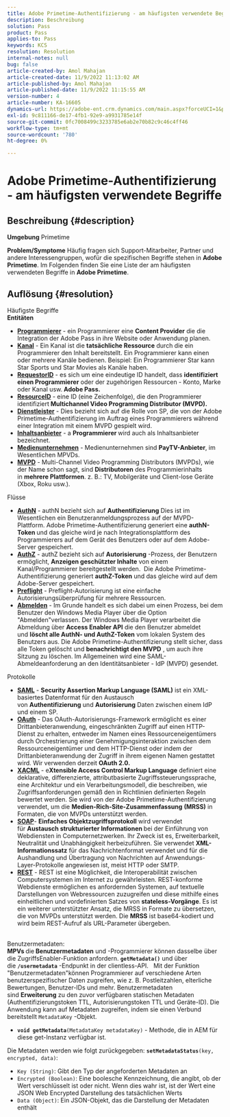 ```yaml
---
title: Adobe Primetime-Authentifizierung - am häufigsten verwendete Begriffe
description: Beschreibung
solution: Pass
product: Pass
applies-to: Pass
keywords: KCS
resolution: Resolution
internal-notes: null
bug: false
article-created-by: Amol Mahajan
article-created-date: 11/9/2022 11:13:02 AM
article-published-by: Amol Mahajan
article-published-date: 11/9/2022 11:15:55 AM
version-number: 4
article-number: KA-16605
dynamics-url: https://adobe-ent.crm.dynamics.com/main.aspx?forceUCI=1&pagetype=entityrecord&etn=knowledgearticle&id=4f62ba74-1f60-ed11-9561-6045bd006268
exl-id: 9c811166-de17-4fb1-92e9-a9931785e14f
source-git-commit: 0fc7008499c3233785e6ab2e70b82c9c46c4ff46
workflow-type: tm+mt
source-wordcount: '780'
ht-degree: 0%

---
```


# Adobe Primetime-Authentifizierung - am häufigsten verwendete Begriffe

## Beschreibung {#description}

<b>Umgebung</b>
Primetime


<b>Problem/Symptome</b>
Häufig fragen sich Support-Mitarbeiter, Partner und andere Interessengruppen, wofür die spezifischen Begriffe stehen in <b>Adobe Primetime</b>. Im Folgenden finden Sie eine Liste der am häufigsten verwendeten Begriffe in <b>Adobe Primetime</b>.


## Auflösung {#resolution}

Häufigste Begriffe<br>
<b>Entitäten</b>

- <u><b>Programmierer</b></u> - ein Programmierer eine <b>Content Provider</b> die die Integration der Adobe Pass in ihre Website oder Anwendung planen.
- <u><b>Kanal</b></u> - Ein Kanal ist die <b>tatsächliche Ressource</b> durch die ein Programmierer den Inhalt bereitstellt. Ein Programmierer kann einen oder mehrere Kanäle bedienen. Beispiel: Ein Programmierer Star kann Star Sports und Star Movies als Kanäle haben.
- <u><b>RequestorID</b></u> - es sich um eine eindeutige ID handelt, dass <b>identifiziert einen Programmierer</b> oder der zugehörigen Ressourcen - Konto, Marke oder Kanal usw.<b> Adobe Pass. </b>
- <u><b>ResourceID</b></u> - eine ID (eine Zeichenfolge), die den Programmierer identifiziert<b> Multichannel Video Programming Distributor (MVPD). </b>
- <u><b>Dienstleister</b></u> - Dies bezieht sich auf die Rolle von SP, die von der Adobe Primetime-Authentifizierung im Auftrag eines Programmierers während einer Integration mit einem MVPD gespielt wird.
- <u><b>Inhaltsanbieter</b></u> - a <b>Programmierer </b>wird auch als Inhaltsanbieter bezeichnet.
- <u><b>Medienunternehmen</b></u> - Medienunternehmen sind <b>PayTV-Anbieter</b>, im Wesentlichen MPVDs.
- <u><b>MVPD</b></u> - Multi-Channel Video Programming Distributors (MVPDs), wie der Name schon sagt, sind <b>Distributoren</b> des Programmierinhalts in <b>mehrere Plattformen</b>. z. B.: TV, Mobilgeräte und Client-lose Geräte (Xbox, Roku usw.).

Flüsse
- <u><b>AuthN</b></u> - authN bezieht sich auf <b>Authentifizierung</b> Dies ist im Wesentlichen ein Benutzeranmeldungsprozess auf der MVPD-Plattform. Adobe Primetime-Authentifizierung generiert eine <b>authN-Token </b>und das gleiche wird je nach Integrationsplattform des Programmierers auf dem Gerät des Benutzers oder auf dem Adobe-Server gespeichert.
- <u><b>AuthZ</b></u> - authZ bezieht sich auf <b>Autorisierung</b> -Prozess, der Benutzern ermöglicht, <b>Anzeigen geschützter Inhalte</b> von einem Kanal/Programmierer bereitgestellt werden.  Die Adobe Primetime-Authentifizierung generiert <b>authZ-Token</b> und das gleiche wird auf dem Adobe-Server gespeichert.
- <u><b>Preflight</b></u> - Preflight-Autorisierung ist eine einfache Autorisierungsüberprüfung für mehrere Ressourcen.
- <u><b>Abmelden</b></u> - Im Grunde handelt es sich dabei um einen Prozess, bei dem Benutzer den Windows Media Player über die Option &quot;Abmelden&quot;verlassen. Der Windows Media Player verarbeitet die Abmeldung über <b>Access Enabler API</b> die den Benutzer abmeldet und <b>löscht alle AuthN- und AuthZ-Token</b> vom lokalen System des Benutzers aus. Die Adobe Primetime-Authentifizierung stellt sicher, dass alle Token gelöscht und <b>benachrichtigt den MVPD</b> , um auch ihre Sitzung zu löschen. Im Allgemeinen wird eine SAML-Abmeldeanforderung an den Identitätsanbieter - IdP (MVPD) gesendet.



Protokolle
- <b><u>SAML</u></b> - <b>Security Assertion Markup Language (SAML)</b> ist ein XML-basiertes Datenformat für den Austausch von <b>Authentifizierung</b> und <b>Autorisierung</b> Daten zwischen einem IdP und einem SP.
- <u><b>OAuth</b></u> - Das OAuth-Autorisierungs-Framework ermöglicht es einer Drittanbieteranwendung, eingeschränkten Zugriff auf einen HTTP-Dienst zu erhalten, entweder im Namen eines Ressourceneigentümers durch Orchestrierung einer Genehmigungsinteraktion zwischen dem Ressourceneigentümer und dem HTTP-Dienst oder indem der Drittanbieteranwendung der Zugriff in ihrem eigenen Namen gestattet wird. Wir verwenden derzeit <b>OAuth 2.0.</b>
- <b><u>XACML</u></b> - e<b>Xtensible Access Control Markup Language</b> definiert eine deklarative, differenzierte, attributbasierte Zugriffssteuerungssprache, eine Architektur und ein Verarbeitungsmodell, die beschreiben, wie Zugriffsanforderungen gemäß den in Richtlinien definierten Regeln bewertet werden. Sie wird von der Adobe Primetime-Authentifizierung verwendet, um die <b>Medien-Rich-Site-Zusammenfassung</b> <b>(MRSS)</b> in Formaten, die von MVPDs unterstützt werden.
- <b><u>SOAP</u></b>- <b>Einfaches Objektzugriffsprotokoll</b> wird verwendet für <b>Austausch strukturierter Informationen </b>bei der Einführung von Webdiensten in Computernetzwerken. Ihr Zweck ist es, Erweiterbarkeit, Neutralität und Unabhängigkeit herbeizuführen. Sie verwendet <b>XML-Informationssatz</b> für das Nachrichtenformat verwendet und für die Aushandlung und Übertragung von Nachrichten auf Anwendungs-Layer-Protokolle angewiesen ist, meist HTTP oder SMTP.
- <u><b>REST</b></u> - REST ist eine Möglichkeit, die Interoperabilität zwischen Computersystemen im Internet zu gewährleisten. REST-konforme Webdienste ermöglichen es anfordernden Systemen, auf textuelle Darstellungen von Webressourcen zuzugreifen und diese mithilfe eines einheitlichen und vordefinierten Satzes von <b>stateless-Vorgänge</b>. Es ist ein weiterer unterstützter Ansatz, die MRSS in Formate zu übersetzen, die von MVPDs unterstützt werden. Die <b>MRSS</b> ist base64-kodiert und wird beim REST-Aufruf als URL-Parameter übergeben.

<br>Benutzermetadaten:<br>
<b>MPVs </b>die<b> Benutzermetadaten</b> und -Programmierer können dasselbe über die ZugriffsEnabler-Funktion anfordern. <b>`getMetadata()`</b> und über die <b>`/usermetadata`</b> -Endpunkt in der clientless-API.
 
Mit der Funktion &quot;Benutzermetadaten&quot;können Programmierer auf verschiedene Arten benutzerspezifischer Daten zugreifen, wie z. B. Postleitzahlen, elterliche Bewertungen, Benutzer-IDs und mehr. Benutzermetadaten sind <b>Erweiterung</b> zu den zuvor verfügbaren statischen Metadaten (Authentifizierungstoken TTL, Autorisierungstoken TTL und Geräte-ID). Die Anwendung kann auf Metadaten zugreifen, indem sie einen Verbund bereitstellt `MetadataKey` -Objekt.

- <b>`void getMetadata`</b>`(MetadataKey metadataKey)` - Methode, die in AEM für diese get-Instanz verfügbar ist.


Die Metadaten werden wie folgt zurückgegeben: <b>`setMetadataStatus`</b>`(key, encrypted, data)`:

- `Key (String)`: Gibt den Typ der angeforderten Metadaten an
- `Encrypted (Boolean)`: Eine boolesche Kennzeichnung, die angibt, ob der Wert verschlüsselt ist oder nicht. Wenn dies wahr ist, ist der Wert eine JSON Web Encrypted Darstellung des tatsächlichen Werts
- `Data (Object)`: Ein JSON-Objekt, das die Darstellung der Metadaten enthält
